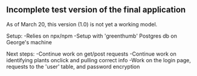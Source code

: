## Incomplete test version of the final application
As of March 20, this version (1.0) is not yet a working model.

Setup:
-Relies on npx/npm
-Setup with 'greenthumb' Postgres db on George's machine

Next steps:
-Continue work on get/post requests
-Continue work on identifying plants onclick and pulling correct info
-Work on the login page, requests to the 'user' table, and password encryption  
